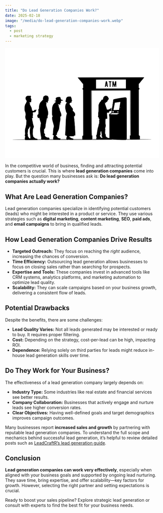 ```yaml
---
title: "Do Lead Generation Companies Work?"
date: 2025-02-18
image: "/media/do-lead-generation-companies-work.webp"
tags:
  - post
  - marketing strategy
---
```


![Do Lead Generation Companies Work?](/media/do-lead-generation-companies-work.webp)

In the competitive world of business, finding and attracting potential customers is crucial. This is where **lead generation companies** come into play. But the question many businesses ask is: **Do lead generation companies actually work?**

## What Are Lead Generation Companies?

Lead generation companies specialize in identifying potential customers (leads) who might be interested in a product or service. They use various strategies such as **digital marketing**, **content marketing**, **SEO**, **paid ads**, and **email campaigns** to bring in qualified leads.

## How Lead Generation Companies Drive Results

- **Targeted Outreach:** They focus on reaching the *right* audience, increasing the chances of conversion.
- **Time Efficiency:** Outsourcing lead generation allows businesses to focus on closing sales rather than searching for prospects.
- **Expertise and Tools:** These companies invest in advanced tools like CRM systems, analytics platforms, and marketing automation to optimize lead quality.
- **Scalability:** They can scale campaigns based on your business growth, delivering a consistent flow of leads.

## Potential Drawbacks

Despite the benefits, there are some challenges:

- **Lead Quality Varies:** Not all leads generated may be interested or ready to buy. It requires proper filtering.
- **Cost:** Depending on the strategy, cost-per-lead can be high, impacting ROI.
- **Dependence:** Relying solely on third parties for leads might reduce in-house lead generation skills over time.

## Do They Work for Your Business?

The effectiveness of a lead generation company largely depends on:

- **Industry Type:** Some industries like real estate and financial services see better results.
- **Company Collaboration:** Businesses that actively engage and nurture leads see higher conversion rates.
- **Clear Objectives:** Having well-defined goals and target demographics improves campaign outcomes.

Many businesses report **increased sales and growth** by partnering with reputable lead generation companies. To understand the full scope and mechanics behind successful lead generation, it’s helpful to review detailed posts such as [LeadCraftR’s lead generation guide](https://leadcraftr.com/posts/lead-generation/).

## Conclusion

**Lead generation companies can work very effectively**, especially when aligned with your business goals and supported by ongoing lead nurturing. They save time, bring expertise, and offer scalability—key factors for growth. However, selecting the right partner and setting expectations is crucial.  

Ready to boost your sales pipeline? Explore strategic lead generation or consult with experts to find the best fit for your business needs.
